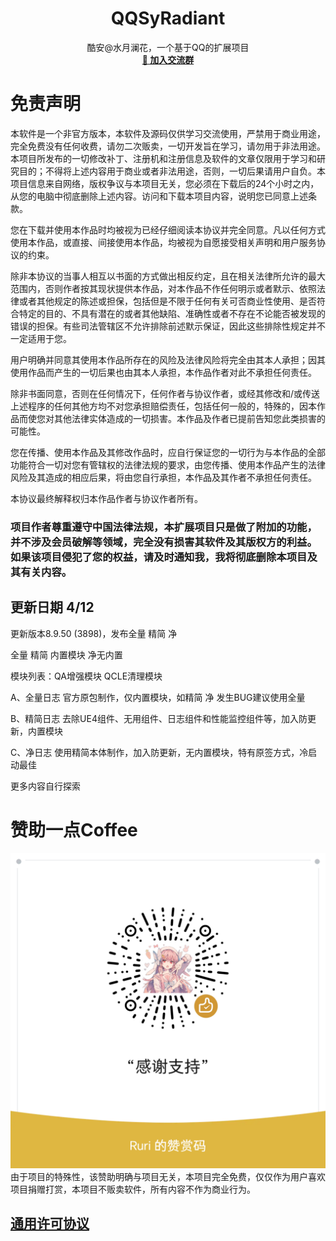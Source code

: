 <h1 align="center" style="font-weight: bold">
  QQSyRadiant
</h1>

<p align="center">
  酷安@水月澜花，一个基于QQ的扩展项目
<br />
    <a href="https://t.me/SyRadiant" target="blank"><strong>💬 加入交流群</strong></a>

# 免责声明
  本软件是一个非官方版本，本软件及源码仅供学习交流使用，严禁用于商业用途，完全免费没有任何收费，请勿二次贩卖，一切开发旨在学习，请勿用于非法用途。
  本项目所发布的一切修改补丁、注册机和注册信息及软件的文章仅限用于学习和研究目的；不得将上述内容用于商业或者非法用途，否则，一切后果请用户自负。本项目信息来自网络，版权争议与本项目无关，您必须在下载后的24个小时之内，从您的电脑中彻底删除上述内容。访问和下载本项目内容，说明您已同意上述条款。

您在下载并使用本作品时均被视为已经仔细阅读本协议并完全同意。凡以任何方式使用本作品，或直接、间接使用本作品，均被视为自愿接受相关声明和用户服务协议的约束。

除非本协议的当事人相互以书面的方式做出相反约定，且在相关法律所允许的最大范围内，否则作者按其现状提供本作品，对本作品不作任何明示或者默示、依照法律或者其他规定的陈述或担保，包括但是不限于任何有关可否商业性使用、是否符合特定的目的、不具有潜在的或者其他缺陷、准确性或者不存在不论能否被发现的错误的担保。有些司法管辖区不允许排除前述默示保证，因此这些排除性规定并不一定适用于您。

用户明确并同意其使用本作品所存在的风险及法律风险将完全由其本人承担；因其使用作品而产生的一切后果也由其本人承担，本作品作者对此不承担任何责任。

除非书面同意，否则在任何情况下，任何作者与协议作者，或经其修改和/或传送上述程序的任何其他方均不对您承担赔偿责任，包括任何一般的，特殊的，因本作品而使您对其他法律实体造成的一切损害。本作品及作者已提前告知您此类损害的可能性。

您在传播、使用本作品及其修改作品时，应自行保证您的一切行为与本作品的全部功能符合一切对您有管辖权的法律法规的要求，由您传播、使用本作品产生的法律风险及其造成的相应后果，将由您自行承担，本作品及其作者不承担任何责任。

本协议最终解释权归本作品作者与协议作者所有。

### 项目作者尊重遵守中国法律法规，本扩展项目只是做了附加的功能，并不涉及会员破解等领域，完全没有损害其软件及其版权方的利益。如果该项目侵犯了您的权益，请及时通知我，我将彻底删除本项目及其有关内容。

## 更新日期 4/12

更新版本8.9.50 (3898)，发布全量 精简 净

全量 精简 内置模块 净无内置

模块列表：QA增强模块 QCLE清理模块 

A、全量日志 官方原包制作，仅内置模块，如精简 净 发生BUG建议使用全量

B、精简日志 去除UE4组件、无用组件、日志组件和性能监控组件等，加入防更新，内置模块

C、净日志 使用精简本体制作，加入防更新，无内置模块，特有原签方式，冷启动最佳

更多内容自行探索

# 赞助一点Coffee

![赞助](./images/赞助.png)
由于项目的特殊性，该赞助明确与项目无关，本项目完全免费，仅仅作为用户喜欢项目捐赠打赏，本项目不贩卖软件，所有内容不作为商业行为。

## [通用许可协议](https://github.com/qwq233/License/blob/master/v2/LICENSE.md)
